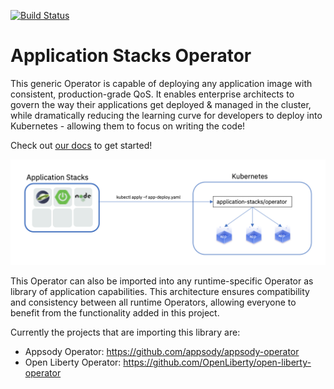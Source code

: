 [![Build Status](https://travis-ci.org/application-runtimes/operator.svg?branch=master)](https://travis-ci.org/application-stacks/operator)

# Application Stacks Operator
This generic Operator is capable of deploying any application image with consistent, production-grade QoS.  It enables enterprise architects to govern the way their applications get deployed & managed in the cluster, while dramatically reducing the learning curve for developers to deploy into Kubernetes - allowing them to focus on writing the code!

Check out [our docs](https://github.com/application-stacks/operator/blob/master/doc/user-guide.md) to get started!

![Architecture](doc/images/operator_overview.png)

This Operator can also be imported into any runtime-specific Operator as library of application capabilities.  This architecture ensures compatibility and consistency between all runtime Operators, allowing everyone to benefit from the functionality added in this project.

Currently the projects that are importing this library are:
- Appsody Operator: https://github.com/appsody/appsody-operator
- Open Liberty Operator: https://github.com/OpenLiberty/open-liberty-operator
